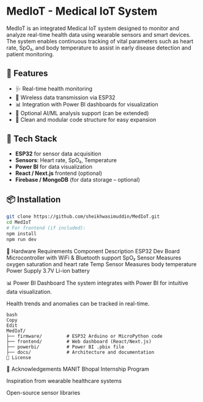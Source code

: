 # MedIoT - Medical IoT System

MedIoT is an integrated Medical IoT system designed to monitor and analyze real-time health data using wearable sensors and smart devices. The system enables continuous tracking of vital parameters such as heart rate, SpO₂, and body temperature to assist in early disease detection and patient monitoring.

## 🚀 Features

- 🩺 Real-time health monitoring
- 📡 Wireless data transmission via ESP32
- 📊 Integration with Power BI dashboards for visualization
- 🤖 Optional AI/ML analysis support (can be extended)
- 📁 Clean and modular code structure for easy expansion

## 🧰 Tech Stack

- **ESP32** for sensor data acquisition
- **Sensors**: Heart rate, SpO₂, Temperature
- **Power BI** for data visualization
- **React / Next.js** frontend (optional)
- **Firebase / MongoDB** (for data storage – optional)

## 📦 Installation

```bash
git clone https://github.com/sheikhwasimuddin/MedIoT.git
cd MedIoT
# For frontend (if included):
npm install
npm run dev
```
📡 Hardware Requirements
Component	Description
ESP32 Dev Board	Microcontroller with WiFi & Bluetooth support
SpO₂ Sensor	Measures oxygen saturation and heart rate
Temp Sensor	Measures body temperature
Power Supply	3.7V Li-ion battery

📊 Power BI Dashboard
The system integrates with Power BI for intuitive data visualization.

Health trends and anomalies can be tracked in real-time.

```📁 Folder Structure
bash
Copy
Edit
MedIoT/
├── firmware/         # ESP32 Arduino or MicroPython code
├── frontend/         # Web dashboard (React/Next.js)
├── powerbi/          # Power BI .pbix file
├── docs/             # Architecture and documentation
📄 License
```


🙌 Acknowledgements
MANIT Bhopal Internship Program

Inspiration from wearable healthcare systems

Open-source sensor libraries
